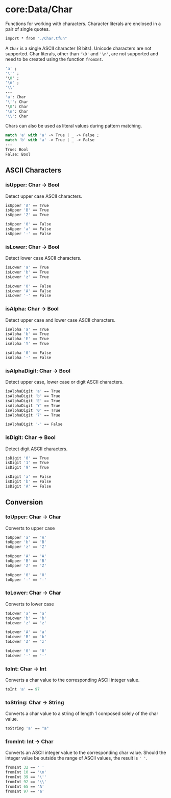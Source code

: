 # core:Data/Char

Functions for working with characters. Character literals are enclosed in a pair of single quotes.

```fsharp xassert id=Import; style=exec
import * from "./Char.tfun"
```

A `Char` is a single ASCII character (8 bits). Unicode characters are not supported.  Char literals, other than `'\0'` and `'\n'`, are not supported and need to be created using the function `fromInt`.

```fsharp xt id=literalValue
'a' ;
'\'' ;
'\0' ;
'\n' ;
'\\'
---
'a': Char
'\'': Char
'\0': Char
'\n': Char
'\\': Char
```

Chars can also be used as literal values during pattern matching.

```fsharp xt id=literalPattern
match 'a' with 'a' -> True | _ -> False ;
match 'b' with 'a' -> True | _ -> False
---
True: Bool
False: Bool
```

## ASCII Characters

### isUpper: Char -> Bool

Detect upper case ASCII characters.

```fsharp xassert id=isUpper; use=Import
isUpper 'A' == True
isUpper 'B' == True
isUpper 'Z' == True

isUpper '0' == False
isUpper 'a' == False
isUpper '-' == False
```

### isLower: Char -> Bool

Detect lower case ASCII characters.

```fsharp xassert id=isLower; use=Import
isLower 'a' == True
isLower 'b' == True
isLower 'z' == True

isLower '0' == False
isLower 'A' == False
isLower '-' == False
```

### isAlpha: Char -> Bool

Detect upper case and lower case ASCII characters.

```fsharp xassert id=isAlpha; use=Import
isAlpha 'a' == True
isAlpha 'b' == True
isAlpha 'E' == True
isAlpha 'Y' == True

isAlpha '0' == False
isAlpha '-' == False
``````

### isAlphaDigit: Char -> Bool

Detect upper case, lower case or digit ASCII characters.

```fsharp xassert id=isAlphaDigit; use=Import
isAlphaDigit 'a' == True
isAlphaDigit 'b' == True
isAlphaDigit 'E' == True
isAlphaDigit 'Y' == True
isAlphaDigit '0' == True
isAlphaDigit '7' == True

isAlphaDigit '-' == False
```

### isDigit: Char -> Bool

Detect digit ASCII characters.

```fsharp xassert id=isDigit; use=Import
isDigit '0' == True
isDigit '1' == True
isDigit '9' == True

isDigit 'a' == False
isDigit 'b' == False
isDigit 'A' == False
```

## Conversion

### toUpper: Char -> Char

Converts to upper case

```fsharp xassert id=toUpper; use=Import
toUpper 'a' == 'A'
toUpper 'b' == 'B'
toUpper 'z' == 'Z'

toUpper 'A' == 'A'
toUpper 'B' == 'B'
toUpper 'Z' == 'Z'

toUpper '0' == '0'
toUpper '-' == '-'
```

### toLower: Char -> Char

Converts to lower case

```fsharp xassert id=toLower; use=Import
toLower 'a' == 'a'
toLower 'b' == 'b'
toLower 'z' == 'z'

toLower 'A' == 'a'
toLower 'B' == 'b'
toLower 'Z' == 'z'

toLower '0' == '0'
toLower '-' == '-'
```

### toInt: Char -> Int

Converts a char value to the corresponding ASCII integer value.

```fsharp xassert id=toInt; use=Import
toInt 'a' == 97
```

### toString: Char -> String

Converts a char value to a string of length 1 composed solely of the char value.

```fsharp xassert id=toString; use=Import
toString 'a' == "a"
```

### fromInt: Int -> Char

Converts an ASCII integer value to the corresponding char value.  Should the integer value be outside the range of ASCII values, the result is `' '`.

```fsharp xassert id=fromInt; use=Import
fromInt 32 == ' '
fromInt 10 == '\n'
fromInt 39 == '\''
fromInt 92 == '\\'
fromInt 65 == 'A'
fromInt 97 == 'a'
```
